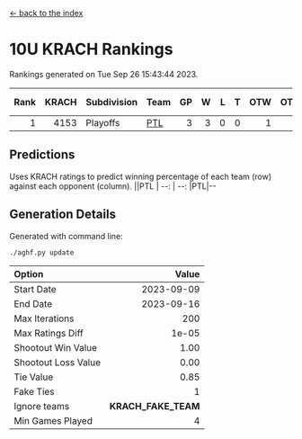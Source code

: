 [<- back to the index](readme.md)
# 10U KRACH Rankings
Rankings generated on Tue Sep 26 15:43:44 2023.

Rank|KRACH|Subdivision|Team|GP|W|L|T|OTW|OTL|SoS|Exp Wins|Win Diff
---:|---:|:---|:---|---:|---:|---:|---:|---:|---:|---:|---:|---:
1|4153|Playoffs|[PTL](https://gamesheetstats.com/seasons/3663/teams/140791/schedule)|3|3|0|0|1|0|869|3.8|-0.0

## Predictions
Uses KRACH ratings to predict winning percentage of each team (row) against each opponent (column).
||PTL
| --: | --: 
|PTL|--

## Generation Details

Generated with command line:
```
./aghf.py update
```

| Option | Value |
| :----- | ----: |
| Start Date | 2023-09-09 |
| End Date | 2023-09-16 |
| Max Iterations | 200 |
| Max Ratings Diff | 1e-05 |
| Shootout Win Value | 1.00 |
| Shootout Loss Value | 0.00 |
| Tie Value | 0.85 |
| Fake Ties | 1 |
| Ignore teams | __KRACH_FAKE_TEAM__ |
| Min Games Played | 4 |

